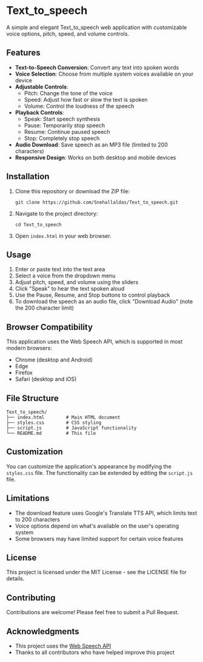 # Text_to_speech 

A simple and elegant Text_to_speech web application with customizable voice options, pitch, speed, and volume controls.

## Features

- **Text-to-Speech Conversion**: Convert any text into spoken words
- **Voice Selection**: Choose from multiple system voices available on your device
- **Adjustable Controls**:
  - Pitch: Change the tone of the voice
  - Speed: Adjust how fast or slow the text is spoken
  - Volume: Control the loudness of the speech
- **Playback Controls**:
  - Speak: Start speech synthesis
  - Pause: Temporarily stop speech
  - Resume: Continue paused speech
  - Stop: Completely stop speech
- **Audio Download**: Save speech as an MP3 file (limited to 200 characters)
- **Responsive Design**: Works on both desktop and mobile devices

## Installation

1. Clone this repository or download the ZIP file:
   ```
   git clone https://github.com/Snehallaldas/Text_to_speech.git
   ```

2. Navigate to the project directory:
   ```
   cd Text_to_speech
   ```

3. Open `index.html` in your web browser.

## Usage

1. Enter or paste text into the text area
2. Select a voice from the dropdown menu
3. Adjust pitch, speed, and volume using the sliders
4. Click "Speak" to hear the text spoken aloud
5. Use the Pause, Resume, and Stop buttons to control playback
6. To download the speech as an audio file, click "Download Audio" (note the 200 character limit)

## Browser Compatibility

This application uses the Web Speech API, which is supported in most modern browsers:
- Chrome (desktop and Android)
- Edge
- Firefox
- Safari (desktop and iOS)

## File Structure

```
Text_to_speech/
├── index.html        # Main HTML document
├── styles.css        # CSS styling
├── script.js         # JavaScript functionality
└── README.md         # This file
```

## Customization

You can customize the application's appearance by modifying the `styles.css` file. The functionality can be extended by editing the `script.js` file.

## Limitations

- The download feature uses Google's Translate TTS API, which limits text to 200 characters
- Voice options depend on what's available on the user's operating system
- Some browsers may have limited support for certain voice features

## License

This project is licensed under the MIT License - see the LICENSE file for details.

## Contributing

Contributions are welcome! Please feel free to submit a Pull Request.

## Acknowledgments

- This project uses the [Web Speech API](https://developer.mozilla.org/en-US/docs/Web/API/Web_Speech_API)
- Thanks to all contributors who have helped improve this project
